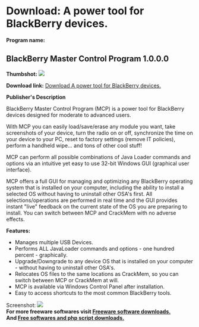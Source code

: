 # Download: A power tool for BlackBerry devices.

**Program name:**

## BlackBerry Master Control Program 1.0.0.0

  
**Thumbshot:** ![](http://www.freewarefiles.com/screenshot/bberrymstrctrlprgm_md.jpg)   
  
**Download link:** [Download A power tool for BlackBerry devices.](http://freesoftwares.boysofts.com/BlackBerry-Master-Control-Program_program_46111.html)  
  


**Publisher's Description**  
  


BlackBerry Master Control Program (MCP) is a power tool for BlackBerry devices designed for moderate to advanced users. 

With MCP you can easily load/save/erase any module you want, take screenshots of your device, turn the radio on or off, synchronize the time on your device to your PC, reset to factory settings (remove IT policies), perform a handheld wipe... and tons of other cool stuff!

MCP can perform all possible combinations of Java Loader commands and options via an intuitive yet easy to use 32-bit Windows GUI (graphical user interface).

MCP offers a full GUI for managing and optimizing any BlackBerry operating system that is installed on your computer, including the ability to install a selected OS without having to uninstall other OSA's first. All selections/operations are performed in real time and the GUI provides instant "live" feedback on the current state of the OS you are preparing to install. You can switch between MCP and CrackMem with no adverse effects.

**Features:**

  * Manages multiple USB Devices. 
  * Performs ALL JavaLoader commands and options - one hundred percent - graphically. 
  * Upgrade/Downgrade to any device OS that is installed on your computer - without having to uninstall other OSA's. 
  * Relocates OS files to the same locations as CrackMem, so you can switch between MCP or CrackMem at will. 
  * MCP is available via Windows Control Panel after installation. 
  * Easy to access shortcuts to the most common BlackBerry tools. 

  
  
Screenshot: ![](http://www.freewarefiles.com/screenshot/bberrymstrctrlprgm.jpg)   
**For more freeware softwares visit [Freeware software downloads.](http://freesoftwares.boysofts.com/)**   
**And [Free softwares and php script downloads.](http://www.boysofts.com/)**
